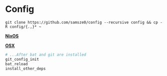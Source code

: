 # Config

```shell
git clone https://github.com/samsze0/config --recursive config && cp -R config/{.,}* ~
```

[**NixOS**](https://github.com/samsze0/nixos-config)

[**OSX**](./OSX.md)

```bash
# ...After bat and git are installed
git_config_init
bat_reload
install_other_deps
```
